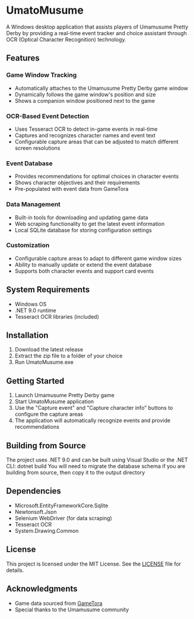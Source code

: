 # UmatoMusume

A Windows desktop application that assists players of Umamusume Pretty Derby by providing a real-time event tracker and choice assistant through OCR (Optical Character Recognition) technology.

## Features

### Game Window Tracking
- Automatically attaches to the Umamusume Pretty Derby game window
- Dynamically follows the game window's position and size
- Shows a companion window positioned next to the game

### OCR-Based Event Detection
- Uses Tesseract OCR to detect in-game events in real-time
- Captures and recognizes character names and event text
- Configurable capture areas that can be adjusted to match different screen resolutions

### Event Database
- Provides recommendations for optimal choices in character events
- Shows character objectives and their requirements
- Pre-populated with event data from GameTora

### Data Management
- Built-in tools for downloading and updating game data
- Web scraping functionality to get the latest event information
- Local SQLite database for storing configuration settings

### Customization
- Configurable capture areas to adapt to different game window sizes
- Ability to manually update or extend the event database
- Supports both character events and support card events

## System Requirements
- Windows OS
- .NET 9.0 runtime
- Tesseract OCR libraries (included)

## Installation
1. Download the latest release
2. Extract the zip file to a folder of your choice
3. Run UmatoMusume.exe

## Getting Started
1. Launch Umamusume Pretty Derby game
2. Start UmatoMusume application
3. Use the "Capture event" and "Capture character info" buttons to configure the capture areas
4. The application will automatically recognize events and provide recommendations

## Building from Source
The project uses .NET 9.0 and can be built using Visual Studio or the .NET CLI:
dotnet build
You will need to migrate the database schema if you are building from source, then copy it to the output directory
## Dependencies
- Microsoft.EntityFrameworkCore.Sqlite
- Newtonsoft.Json
- Selenium WebDriver (for data scraping)
- Tesseract OCR
- System.Drawing.Common

## License

This project is licensed under the MIT License. See the [LICENSE](LICENSE) file for details.

## Acknowledgments
- Game data sourced from [GameTora](https://gametora.com/umamusume)
- Special thanks to the Umamusume community